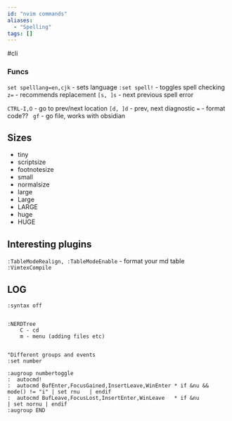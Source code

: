 ```yaml
---
id: "nvim commands"
aliases:
  - "Spelling"
tags: []
---
```


#cli

### Funcs

`set spelllang=en,cjk` - sets language
`:set spell!` - toggles spell checking
`z=` - recommends replacement
`[s, ]s` - next previous spell error

`CTRL-I,O`  - go to prev/next location
`[d, ]d` - prev, next diagnostic
`=` - format code??
` gf` - go file, works with obsidian

## Sizes
- tiny
- scriptsize
- footnotesize
- small
- normalsize
- large
- Large
- LARGE
- huge
- HUGE

## Interesting plugins
`:TableModeRealign, :TableModeEnable` - format your md table
`:VimtexCompile` 


## LOG

```
:syntax off


:NERDTree
    C - cd
    m - menu (adding files etc)


"Different groups and events
:set number

:augroup numbertoggle
:  autocmd!
:  autocmd BufEnter,FocusGained,InsertLeave,WinEnter * if &nu && mode() != "i" | set rnu   | endif
:  autocmd BufLeave,FocusLost,InsertEnter,WinLeave   * if &nu                  | set nornu | endif
:augroup END
```
